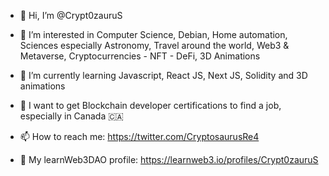 - 👋 Hi, I’m @Crypt0zauruS
- 👀 I’m interested in Computer Science, Debian, Home automation, Sciences especially Astronomy, 
     Travel around the world, Web3 & Metaverse, Cryptocurrencies - NFT - DeFi, 3D Animations
- 🌱 I’m currently learning Javascript, React JS, Next JS, Solidity and 3D animations
- 💞️ I want to get Blockchain developer certifications to find a job, especially in Canada 🇨🇦
- 📫 How to reach me:
     https://twitter.com/CryptosaurusRe4
          
- 💼 My learnWeb3DAO profile:
 https://learnweb3.io/profiles/Crypt0zauruS
     
          

<!---
Crypt0zauruS/Crypt0zauruS is a ✨ special ✨ repository because its `README.md` (this file) appears on your GitHub profile.
You can click the Preview link to take a look at your changes.
--->
